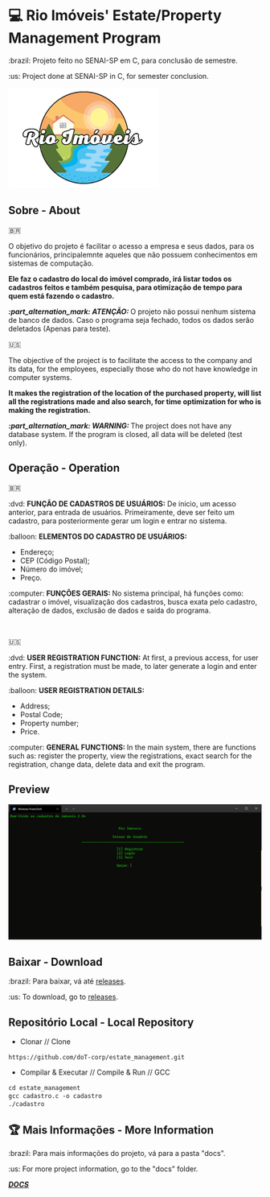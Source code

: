 # :computer: Rio Imóveis' Estate/Property Management Program
<p>:brazil: Projeto feito no SENAI-SP em C, para conclusão de semestre.</p>
<p>:us: Project done at SENAI-SP in C, for semester conclusion.</p>

<img width="300" height="200" src="docs/rio_imoveis_logo.png">

## Sobre - About
:brazil:
<p>O objetivo do projeto é facilitar o acesso a empresa e seus dados, para os funcionários, principalemnte aqueles que não possuem conhecimentos em sistemas de computação.</p>
<p><b>Ele faz o cadastro do local do imóvel comprado, irá listar todos os cadastros feitos e também pesquisa, para otimização de tempo para quem está fazendo o cadastro.</b></p>
<p><b><i>:part_alternation_mark: ATENÇÃO: </i></b>O projeto não possui nenhum sistema de banco de dados. Caso o programa seja fechado, todos os dados serão deletados (Apenas para teste).</p>

:us:
<p>The objective of the project is to facilitate the access to the company and its data, for the employees, especially those who do not have knowledge in computer systems.</p>
<p><b>It makes the registration of the location of the purchased property, will list all the registrations made and also search, for time optimization for who is making the registration.</b></p>
<p><b><i>:part_alternation_mark: WARNING: </i></b>The project does not have any database system. If the program is closed, all data will be deleted (test only).</p>

## Operação - Operation
:brazil:
<p>:dvd: <b>FUNÇÃO DE CADASTROS DE USUÁRIOS:</b> De inicio, um acesso anterior, para entrada de usuários. Primeiramente, deve ser feito um cadastro, para posteriormente gerar um login e entrar no sistema.</p>
<p>:balloon: <b>ELEMENTOS DO CADASTRO DE USUÁRIOS:</b></p>

* Endereço;
* CEP (Código Postal);
* Número do imóvel;
* Preço.

<p>:computer: <b>FUNÇÕES GERAIS: </b>No sistema principal, há funções como: cadastrar o imóvel, visualização dos cadastros, busca exata pelo cadastro, alteração de dados, exclusão de dados e saída do programa.</p>

<br>

:us:
<p>:dvd: <b>USER REGISTRATION FUNCTION:</b> At first, a previous access, for user entry. First, a registration must be made, to later generate a login and enter the system.</p>
<p>:balloon: <b>USER REGISTRATION DETAILS:</b></p>

* Address;
* Postal Code;
* Property number;
* Price.

<p>:computer: <b>GENERAL FUNCTIONS: </b>In the main system, there are functions such as: register the property, view the registrations, exact search for the registration, change data, delete data and exit the program.</p>

## Preview

<img src="docs/preview.gif">

## Baixar - Download

<p>:brazil: Para baixar, vá até <a href="https://github.com/doT-corp/estate_management/releases">releases</a>.</p>
<p>:us: To download, go to <a href="https://github.com/doT-corp/estate_management/releases">releases</a>.</p>

## Repositório Local - Local Repository

* Clonar // Clone
```
https://github.com/doT-corp/estate_management.git
```

* Compilar & Executar // Compile & Run // GCC
```
cd estate_management
gcc cadastro.c -o cadastro
./cadastro
```

## :trophy: Mais Informações - More Information
<p>:brazil: Para mais informações do projeto, vá para a pasta "docs".</p>
<p>:us: For more project information, go to the "docs" folder.</p>
<p><i><b><a href="https://github.com/doT-corp/estate_management/tree/main/docs">DOCS</a></i></b></p>

